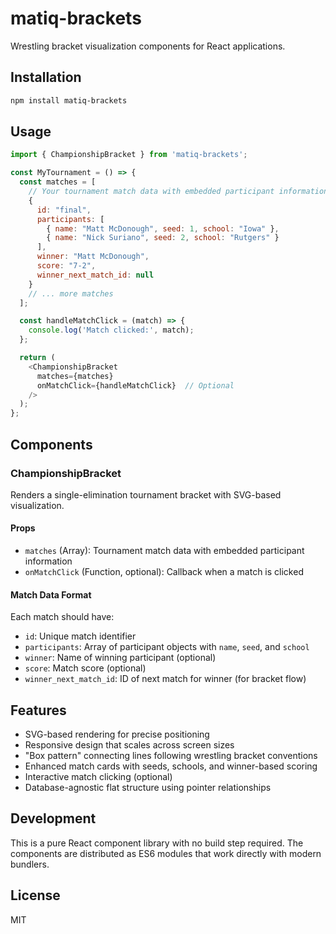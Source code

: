 # matiq-brackets

Wrestling bracket visualization components for React applications.

## Installation

```bash
npm install matiq-brackets
```

## Usage

```javascript
import { ChampionshipBracket } from 'matiq-brackets';

const MyTournament = () => {
  const matches = [
    // Your tournament match data with embedded participant information
    {
      id: "final",
      participants: [
        { name: "Matt McDonough", seed: 1, school: "Iowa" },
        { name: "Nick Suriano", seed: 2, school: "Rutgers" }
      ],
      winner: "Matt McDonough",
      score: "7-2",
      winner_next_match_id: null
    }
    // ... more matches
  ];

  const handleMatchClick = (match) => {
    console.log('Match clicked:', match);
  };

  return (
    <ChampionshipBracket 
      matches={matches}
      onMatchClick={handleMatchClick}  // Optional
    />
  );
};
```

## Components

### ChampionshipBracket

Renders a single-elimination tournament bracket with SVG-based visualization.

#### Props

- `matches` (Array): Tournament match data with embedded participant information
- `onMatchClick` (Function, optional): Callback when a match is clicked

#### Match Data Format

Each match should have:
- `id`: Unique match identifier
- `participants`: Array of participant objects with `name`, `seed`, and `school`
- `winner`: Name of winning participant (optional)
- `score`: Match score (optional)
- `winner_next_match_id`: ID of next match for winner (for bracket flow)

## Features

- SVG-based rendering for precise positioning
- Responsive design that scales across screen sizes
- "Box pattern" connecting lines following wrestling bracket conventions
- Enhanced match cards with seeds, schools, and winner-based scoring
- Interactive match clicking (optional)
- Database-agnostic flat structure using pointer relationships

## Development

This is a pure React component library with no build step required. The components are distributed as ES6 modules that work directly with modern bundlers.

## License

MIT